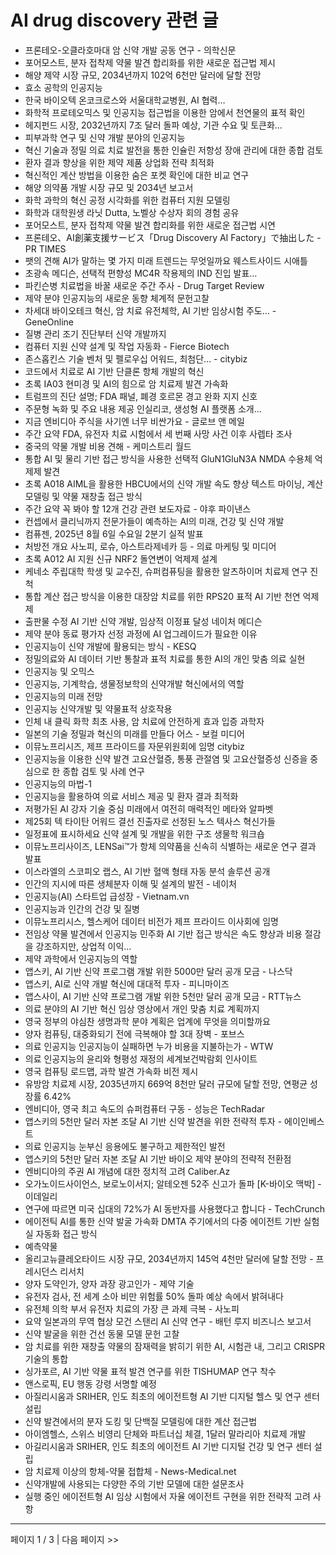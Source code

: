 # AI drug discovery 관련 글

- 프론테오-오클라호마대 암 신약 개발 공동 연구 - 의학신문
- 포어모스트, 분자 접착제 약물 발견 합리화를 위한 새로운 접근법 제시
- 해양 제약 시장 규모, 2034년까지 102억 6천만 달러에 달할 전망
- 효소 공학의 인공지능
- 한국 바이오텍 온코크로스와 서울대학교병원, AI 협력…
- 화학적 프로테오믹스 및 인공지능 접근법을 이용한 암에서 천연물의 표적 확인
- 헤지펀드 시장, 2032년까지 7조 달러 돌파 예상, 기관 수요 및 토큰화…
- 피부과학 연구 및 신약 개발 분야의 인공지능
- 혁신 기술과 정밀 의료 치료 발전을 통한 인슐린 저항성 장애 관리에 대한 종합 검토
- 환자 결과 향상을 위한 제약 제품 상업화 전략 최적화
- 혁신적인 계산 방법을 이용한 숨은 포켓 확인에 대한 비교 연구
- 해양 의약품 개발 시장 규모 및 2034년 보고서
- 화학 과학의 혁신 공정 시각화를 위한 컴퓨터 지원 모델링
- 화학과 대학원생 라닛  Dutta, 노벨상 수상자 회의 경험 공유
- 포어모스트, 분자 접착제 약물 발견 합리화를 위한 새로운 접근법 시연
- 프론테오、AI創薬支援サービス「Drug Discovery AI Factory」で抽出した - PR TIMES
- 팻의 견해 AI가 말하는 몇 가지 미래 트렌드는 무엇일까요  웨스트사이드 시애틀
- 초광속 메디슨, 선택적 편향성 MC4R 작용제의 IND 진입 발표…
- 파킨슨병 치료법을 바꿀 새로운 주간 주사 - Drug Target Review
- 제약 분야 인공지능의 새로운 동향 체계적 문헌고찰
- 차세대 바이오테크 혁신, 암 치료 유전체학, AI 기반 임상시험 주도… - GeneOnline
- 질병 관리 조기 진단부터 신약 개발까지
- 컴퓨터 지원 신약 설계 및 작업 자동화 - Fierce Biotech
- 존스홉킨스 기술 벤처 및 펠로우십 어워드, 최첨단… - citybiz
- 코드에서 치료로 AI 기반 단클론 항체 개발의 혁신
- 초록 IA03 현미경 및 AI의 힘으로 암 치료제 발견 가속화
- 트럼프의 진단 설명; FDA 패널, 폐경 호르몬 경고 완화 지지 신호
- 주문형 녹화 및 주요 내용 제공 인실리코, 생성형 AI 플랫폼 소개...
- 지금 엔비디아 주식을 사기엔 너무 비싼가요 - 글로브 앤 메일
- 주간 요약 FDA, 유전자 치료 시험에서 세 번째 사망 사건 이후 사렙타 조사
- 중국의 약물 개발 비용  견해 - 케미스트리 월드
- 통합 AI 및 물리 기반 접근 방식을 사용한 선택적 GluN1GluN3A NMDA 수용체 억제제 발견
- 초록 A018 AIML을 활용한 HBCU에서의 신약 개발 속도 향상 텍스트 마이닝, 계산 모델링 및 약물 재창출 접근 방식
- 주간 요약 꼭 봐야 할 12개 건강 관련 보도자료 - 야후 파이낸스
- 컨셉에서 클리닉까지 전문가들이 예측하는 AI의 미래, 건강 및 신약 개발
- 컴퓨젠, 2025년 8월 6일 수요일 2분기 실적 발표
- 처방전 개요 사노피, 로슈, 아스트라제네카 등 - 의료 마케팅 및 미디어
- 초록 A012 AI 지원 신규 NRF2 돌연변이 억제제 설계
- 케네소 주립대학 학생 및 교수진, 슈퍼컴퓨팅을 활용한 알츠하이머 치료제 연구 진척
- 통합 계산 접근 방식을 이용한 대장암 치료를 위한 RPS20 표적 AI 기반 천연 억제제
- 출판물 수정 AI 기반 신약 개발, 임상적 이정표 달성  네이처 메디슨
- 제약 분야 동료 평가자 선정 과정에 AI 업그레이드가 필요한 이유
- 인공지능이 신약 개발에 활용되는 방식 - KESQ
- 정밀의료와 AI 데이터 기반 통찰과 표적 치료를 통한 AI의 개인 맞춤 의료 실현
- 인공지능 및 오믹스
- 인공지능, 기계학습, 생물정보학의 신약개발 혁신에서의 역할
- 인공지능의 미래 전망
- 인공지능 신약개발 및 약물표적 상호작용
- 인체 내 클릭 화학 최초 사용, 암 치료에 안전하게 효과 입증  과학자
- 일본의 기술 정밀과 혁신의 미래를 만들다  어스 - 보컬 미디어
- 이뮤노프리시즈, 제프 프라이드를 자문위원회에 임명  citybiz
- 인공지능을 이용한 신약 발견 고요산혈증, 통풍 관절염 및 고요산혈증성 신증을 중심으로 한 종합 검토 및 사례 연구
- 인공지능의 마법-1
- 인공지능을 활용하여 의료 서비스 제공 및 환자 결과 최적화
- 저평가된 AI 강자 기술 중심 미래에서 여전히 매력적인 메타와 알파벳
- 제25회 텍 타이탄 어워드 결선 진출자로 선정된 노스 텍사스 혁신가들
- 일정표에 표시하세요 신약 설계 및 개발을 위한 구조 생물학 워크숍
- 이뮤노프리사이즈, LENSai™가 항체 의약품을 신속히 식별하는 새로운 연구 결과 발표
- 이스라엘의 스코피오 랩스, AI 기반 혈액 형태 자동 분석 솔루션 공개
- 인간의 지시에 따른 생체분자 이해 및 설계의 발전 - 네이처
- 인공지능(AI) 스타트업 급성장 - Vietnam.vn
- 인공지능과 인간의 건강 및 질병
- 이뮤노프리시스, 헬스케어 데이터 비전가 제프 프라이드 이사회에 임명
- 전임상 약물 발견에서 인공지능 민주화 AI 기반 접근 방식은 속도 향상과 비용 절감을 강조하지만, 상업적 이익…
- 제약 과학에서 인공지능의 역할
- 앱스키, AI 기반 신약 프로그램 개발 위한 5000만 달러 공개 모금 - 나스닥
- 앱스키, AI로 신약 개발 혁신에 대대적 투자 - 피니마이즈
- 앱스사이, AI 기반 신약 프로그램 개발 위한 5천만 달러 공개 모금 - RTT뉴스
- 의료 분야의 AI 기반 혁신 임상 영상에서 개인 맞춤 치료 계획까지
- 영국 정부의 야심찬 생명과학 분야 계획은 업계에 무엇을 의미할까요
- 양자 컴퓨팅, 대중화되기 전에 극복해야 할 3대 장벽 - 포브스
- 의료 인공지능 인공지능이 실패하면 누가 비용을 지불하는가 - WTW
- 의료 인공지능의 윤리와 형평성 재정의  세계보건박람회 인사이트
- 영국 컴퓨팅 로드맵, 과학 발견 가속화 비전 제시
- 유방암 치료제 시장, 2035년까지 669억 8천만 달러 규모에 달할 전망, 연평균 성장률 6.42%
- 엔비디아, 영국 최고 속도의 슈퍼컴퓨터 구동 - 성능은  TechRadar
- 앱스키의 5천만 달러 자본 조달 AI 기반 신약 발견을 위한 전략적 투자 - 에이인베스트
- 의료 인공지능 눈부신 응용에도 불구하고 제한적인 발전
- 앱스키의 5천만 달러 자본 조달 AI 기반 바이오 제약 분야의 전략적 전환점
- 엔비디아의 주권 AI 개념에 대한 정치적 고려  Caliber.Az
- 오가노이드사이언스, 보로노이서지; 알테오젠 52주 신고가 돌파 [K-바이오 맥박] - 이데일리
- 연구에 따르면 미국 십대의 72%가 AI 동반자를 사용했다고 합니다 - TechCrunch
- 에이전틱 AI를 통한 신약 발굴 가속화 DMTA 주기에서의 다중 에이전트 기반 실험실 자동화 접근 방식
- 예측약물
- 올리고뉴클레오타이드 시장 규모, 2034년까지 145억 4천만 달러에 달할 전망 - 프레시던스 리서치
- 양자 도약인가, 양자 과장 광고인가 - 제약 기술
- 유전자 검사, 전 세계 소아 비만 위험률 50% 돌파 예상 속에서 밝혀내다
- 유전체 의학 부서 유전자 치료의 가장 큰 과제 극복 - 사노피
- 요약 일본과의 무역 협상  모건 스탠리  AI 신약 연구 - 배턴 루지 비즈니스 보고서
- 신약 발굴을 위한 건선 동물 모델 문헌 고찰
- 암 치료를 위한 재창출 약물의 잠재력을 밝히기 위한 AI, 시험관 내, 그리고 CRISPR 기술의 통합
- 싱가포르, AI 기반 약물 표적 발견 연구를 위한 TISHUMAP 연구 착수
- 앤스로픽, EU 행동 강령 서명할 예정
- 아질리시움과 SRIHER, 인도 최초의 에이전트형 AI 기반 디지털 헬스 및 연구 센터 설립
- 신약 발견에서의 분자 도킹 및 단백질 모델링에 대한 계산 접근법
- 아이엠헬스, 스위스 비영리 단체와 파트너십 체결, 1달러 말라리아 치료제 개발
- 아길리시움과 SRIHER, 인도 최초의 에이전트 AI 기반 디지털 건강 및 연구 센터 설립
- 암 치료제 이상의 항체-약물 접합체 - News-Medical.net
- 신약개발에 사용되는 다양한 주의 기반 모델에 대한 설문조사
- 실행 중인 에이전트형 AI 임상 시험에서 자율 에이전트 구현을 위한 전략적 고려 사항

---
페이지 1 / 3  |  다음 페이지 >>